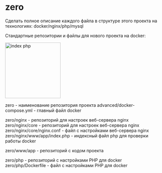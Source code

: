 # zero

Сделать полное описание каждого файла в структуре этого проекта на технологиях: docker/nginx/php/mysql

Стандартные репозитории и файлы для нового проекта на docker:

<img width="180" alt="index php" src="https://github.com/al-zv/zero/assets/63869857/77fd833a-1d9b-4e59-96e5-4f60e80f1e69">

zero - наименование репозитория проекта
advanced/docker-compose.yml - главный файл docker

zero/nginx - репозиторий для настроек веб-сервера nginx
zero/nginx/core - репозиторий для настроек веб-сервера nginx
zero/nginx/core/nginx.conf - файл с настройками веб-сервера nginx
zero/nginx/www/app/index.php - индексный файл php для проверки работы docker

zero/www/app - репозиторий с кодом проекта

zero/php - репозиторий с настройками PHP для docker
zero/php/Dockerfile - файл с настройками PHP для docker
